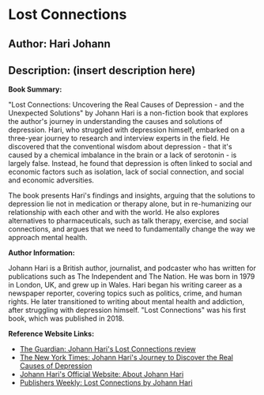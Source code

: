 # Lost Connections
## Author: Hari Johann
## Description: (insert description here)
**Book Summary:**

"Lost Connections: Uncovering the Real Causes of Depression - and the Unexpected Solutions" by Johann Hari is a non-fiction book that explores the author's journey in understanding the causes and solutions of depression. Hari, who struggled with depression himself, embarked on a three-year journey to research and interview experts in the field. He discovered that the conventional wisdom about depression - that it's caused by a chemical imbalance in the brain or a lack of serotonin - is largely false. Instead, he found that depression is often linked to social and economic factors such as isolation, lack of social connection, and social and economic adversities.

The book presents Hari's findings and insights, arguing that the solutions to depression lie not in medication or therapy alone, but in re-humanizing our relationship with each other and with the world. He also explores alternatives to pharmaceuticals, such as talk therapy, exercise, and social connections, and argues that we need to fundamentally change the way we approach mental health.

**Author Information:**

Johann Hari is a British author, journalist, and podcaster who has written for publications such as The Independent and The Nation. He was born in 1979 in London, UK, and grew up in Wales. Hari began his writing career as a newspaper reporter, covering topics such as politics, crime, and human rights. He later transitioned to writing about mental health and addiction, after struggling with depression himself. "Lost Connections" was his first book, which was published in 2018.

**Reference Website Links:**

* [The Guardian: Johann Hari's Lost Connections review](https://www.theguardian.com/books/2018/aug/10/lost-connections-johann-hari-review-depression-mental-health)
* [The New York Times: Johann Hari's Journey to Discover the Real Causes of Depression](https://www.nytimes.com/2018/07/31/books/review/lost-connections-johann-hari.html)
* [Johann Hari's Official Website: About Johann Hari](https://johannhari.com/about/)
* [Publishers Weekly: Lost Connections by Johann Hari](https://www.publishersweekly.com/978-1-5011-7464-0)